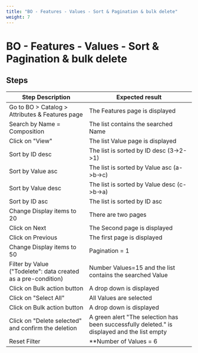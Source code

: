 ```yaml
---
title: "BO - Features - Values - Sort & Pagination & bulk delete"
weight: 7
---
```


# BO - Features - Values - Sort & Pagination & bulk delete
## Steps
| Step Description | Expected result |
| ----- | ----- |
| Go to BO > Catalog > Attributes & Features page | The Features page is displayed |
| Search by Name = Composition | The list contains the searched Name |
| Click on "View" | The list Value page is displayed |
| Sort by ID desc | The list is sorted by ID desc (3->2->1) |
| Sort by Value asc | The list is sorted by Value asc (a->b->c) |
| Sort by Value desc | The list is sorted by Value desc (c->b->a) |
| Sort by ID asc | The list is sorted by ID asc |
| Change Display items to 20 | There are two pages |
| Click on Next | The Second page is displayed |
| Click on Previous | The first page is displayed |
| Change Display items to 50 | Pagination = 1 |
| Filter by Value ("Todelete": data created as a pre-condition) | Number Values=15 and the list contains the searched Value |
| Click on Bulk action button | A drop down is displayed |
| Click on "Select All" | All Values are selected |
| Click on Bulk action button | A drop down is displayed |
| Click on "Delete selected" and confirm the deletion | A green alert "The selection has been successfully deleted." is displayed and the list empty |
| Reset Filter | **Number of Values = 6 |
